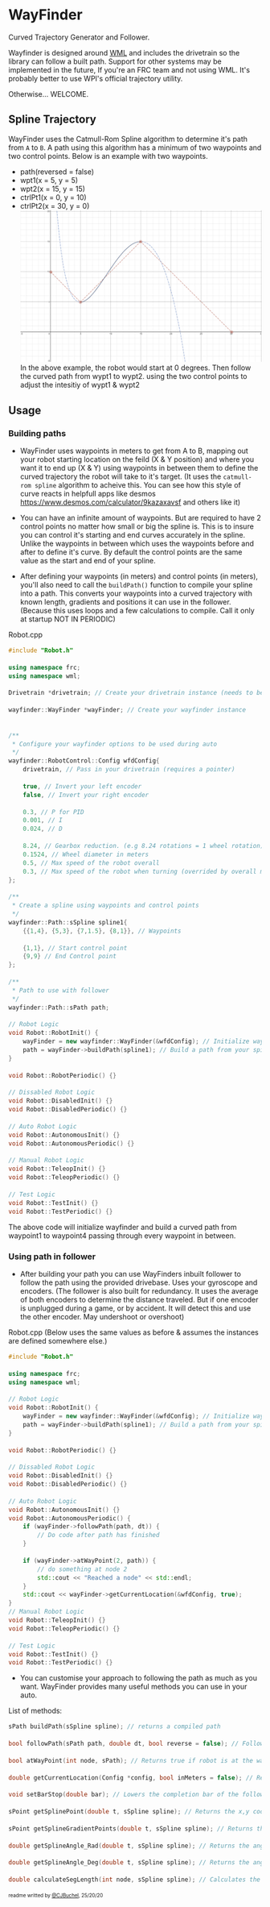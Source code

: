 # WayFinder
Curved Trajectory Generator and Follower.

Wayfinder is designed around [WML](https://github.com/wml-frc) and includes the drivetrain so the library can follow a built path. Support for other systems may be implemented in the future, If you're an FRC team and not using WML. It's probably better to use WPI's official trajectory utility.

Otherwise... WELCOME.

## Spline Trajectory
WayFinder uses the Catmull-Rom Spline algorithm to determine it's path from `A` to `B`. A path using this algorithm has a minimum of two waypoints and two control points. Below is an example with two waypoints.

- path(reversed = false)
- wpt1(x = 5, y = 5)
- wpt2(x = 15, y = 15)
- ctrlPt1(x = 0, y = 10)
- ctrlPt2(x = 30, y = 0)
![](img/spline.png)
In the above example, the robot would start at 0 degrees. Then follow the curved path from wypt1 to wypt2. using the two control points to adjust the intesitiy of wypt1 & wypt2


## Usage

### Building paths

- WayFinder uses waypoints in meters to get from A to B, mapping out your robot starting location on the feild (X & Y position) and where you want it to end up (X & Y) using waypoints in between them to define the curved trajectory the robot will take to it's target. (It uses the `catmull-rom spline` algorithm to acheive this. You can see how this style of curve reacts in helpfull apps like desmos https://www.desmos.com/calculator/9kazaxavsf and others like it)

- You can have an infinite amount of waypoints. But are required to have 2 control points no matter how small or big the spline is. This is to insure you can control it's starting and end curves accurately in the spline. Unlike the waypoints in between which uses the waypoints before and after to define it's curve. By default the control points are the same value as the start and end of your spline.

- After defining your waypoints (in meters) and control points (in meters), you'll also need to call the `buildPath()` function to compile your spline into a path. This converts your waypoints into a curved trajectory with known length, gradients and positions it can use in the follower. (Because this uses loops and a few calculations to compile. Call it only at startup NOT IN PERIODIC)


Robot.cpp
```cpp
#include "Robot.h"

using namespace frc;
using namespace wml;

Drivetrain *drivetrain; // Create your drivetrain instance (needs to be the same object you use for manual driving and auto driving)

wayfinder::WayFinder *wayFinder; // Create your wayfinder instance


/**
 * Configure your wayfinder options to be used during auto
 */
wayfinder::RobotControl::Config wfdConfig{
	drivetrain, // Pass in your drivetrain (requires a pointer)

	true, // Invert your left encoder
	false, // Invert your right encoder

	0.3, // P for PID
	0.001, // I
	0.024, // D

	8.24, // Gearbox reduction. (e.g 8.24 rotations = 1 wheel rotation)
	0.1524, // Wheel diameter in meters
	0.5, // Max speed of the robot overall
	0.3, // Max speed of the robot when turning (overrided by overall max speed if higher)
};

/**
 * Create a spline using waypoints and control points
 */
wayfinder::Path::sSpline spline1{
	{{1,4}, {5,3}, {7,1.5}, {8,1}}, // Waypoints

	{1,1}, // Start control point
	{9,9} // End Control point
};

/**
 * Path to use with follower
 */
wayfinder::Path::sPath path;

// Robot Logic
void Robot::RobotInit() {
	wayFinder = new wayfinder::WayFinder(&wfdConfig); // Initialize wayFinder and pass in your config
	path = wayFinder->buildPath(spline1); // Build a path from your spine
}

void Robot::RobotPeriodic() {}

// Dissabled Robot Logic
void Robot::DisabledInit() {}
void Robot::DisabledPeriodic() {}

// Auto Robot Logic
void Robot::AutonomousInit() {}
void Robot::AutonomousPeriodic() {}

// Manual Robot Logic
void Robot::TeleopInit() {}
void Robot::TeleopPeriodic() {}

// Test Logic
void Robot::TestInit() {}
void Robot::TestPeriodic() {}
```

The above code will initialize wayfinder and build a curved path from waypoint1 to waypoint4 passing through every waypoint in between.


### Using path in follower

- After building your path you can use WayFinders inbuilt follower to follow the path using the provided drivebase. Uses your gyroscope and encoders. (The follower is also built for redundancy. It uses the average of both encoders to determine the distance traveled. But if one encoder is unplugged during a game, or by accident. It will detect this and use the other encoder. May undershoot or overshoot)

Robot.cpp (Below uses the same values as before & assumes the instances are defined somewhere else.)
```cpp
#include "Robot.h"

using namespace frc;
using namespace wml;

// Robot Logic
void Robot::RobotInit() {
	wayFinder = new wayfinder::WayFinder(&wfdConfig); // Initialize wayFinder and pass in your config
	path = wayFinder->buildPath(spline1); // Build a path from your spine
}

void Robot::RobotPeriodic() {}

// Dissabled Robot Logic
void Robot::DisabledInit() {}
void Robot::DisabledPeriodic() {}

// Auto Robot Logic
void Robot::AutonomousInit() {}
void Robot::AutonomousPeriodic() {
	if (wayFinder->followPath(path, dt)) {
		// Do code after path has finished
	}

	if (wayFinder->atWayPoint(2, path)) {
		// do something at node 2
		std::cout << "Reached a node" << std::endl;
	}
	std::cout << wayFinder->getCurrentLocation(&wfdConfig, true);
}
// Manual Robot Logic
void Robot::TeleopInit() {}
void Robot::TeleopPeriodic() {}

// Test Logic
void Robot::TestInit() {}
void Robot::TestPeriodic() {}
```

- You can customise your approach to following the path as much as you want. WayFinder provides many useful methods you can use in your auto. 

List of methods:
```cpp
sPath buildPath(sSpline spline); // returns a compiled path

bool followPath(sPath path, double dt, bool reverse = false); // Follows path using input dt, returns true once path is complete

bool atWayPoint(int node, sPath); // Returns true if robot is at the waypoint node provided

double getCurrentLocation(Config *config, bool inMeters = false); // Returns the robots current location in spline. Either in rotations of wheel or meters

void setBarStop(double bar); // Lowers the completion bar of the follower (if spline length is 8, and bar is set to 0.5, robot will stop at 7.5 or after) Best for robots with large amounts of encoder drift or PID values which don't completely stop at the final point

sPoint getSplinePoint(double t, sSpline spline); // Returns the x,y coordinates along a spline. Where t represents meters along spline

sPoint getSplineGradientPoints(double t, sSpline spline); // Returns the gradient values of a point along the spline

double getSplineAngle_Rad(double t, sSpline spline); // Returns the angle of the robot at a certain point in the spline in radians

double getSplineAngle_Deg(double t, sSpline spline); // Returns the angle of the robot at a certain point in the spline in degrees

double calculateSegLength(int node, sSpline spline); // Calculates the length between the input waypoint node and the next.

```

<sub><sup>readme writted by [@CJBuchel](https://github.com/CJBuchel), 25/20/20</sup></sub>
